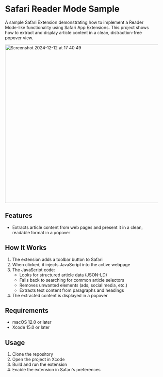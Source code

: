 # Safari Reader Mode Sample

A sample Safari Extension demonstrating how to implement a Reader Mode-like functionality using Safari App Extensions. This project shows how to extract and display article content in a clean, distraction-free popover view.

<img width="524" alt="Screenshot 2024-12-12 at 17 40 49" src="https://github.com/user-attachments/assets/6dc8f5ac-258a-44ed-b357-4ff7f6347290" />

## Features

- Extracts article content from web pages and present it in a clean, readable format in a popover

## How It Works

1. The extension adds a toolbar button to Safari
2. When clicked, it injects JavaScript into the active webpage
3. The JavaScript code:
   - Looks for structured article data (JSON-LD)
   - Falls back to searching for common article selectors
   - Removes unwanted elements (ads, social media, etc.)
   - Extracts text content from paragraphs and headings
4. The extracted content is displayed in a popover

## Requirements

- macOS 12.0 or later
- Xcode 15.0 or later

## Usage

1. Clone the repository
2. Open the project in Xcode
3. Build and run the extension
4. Enable the extension in Safari's preferences
